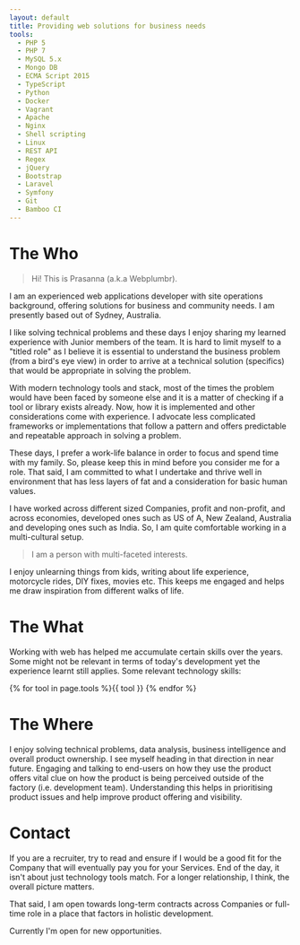```yaml
---
layout: default
title: Providing web solutions for business needs
tools:
  - PHP 5
  - PHP 7
  - MySQL 5.x
  - Mongo DB
  - ECMA Script 2015
  - TypeScript
  - Python
  - Docker
  - Vagrant
  - Apache
  - Nginx
  - Shell scripting
  - Linux
  - REST API
  - Regex
  - jQuery
  - Bootstrap
  - Laravel
  - Symfony
  - Git
  - Bamboo CI
---
```

# The Who

> Hi! This is Prasanna (a.k.a Webplumbr). 

I am an experienced web applications 
developer with site operations background, offering solutions for business and 
community needs. I am presently based out of Sydney, Australia.

I like solving technical problems and these days I enjoy sharing my learned 
experience with Junior members of the team. It is hard to limit myself to a 
"titled role" as I believe it is essential to understand the business problem 
(from a bird's eye view) in order to arrive at a technical solution (specifics) 
that would be appropriate in solving the problem.

With modern technology tools and stack, most of the times the problem would have 
been faced by someone else and it is a matter of checking if a tool or library 
exists already. Now, how it is implemented and other considerations come with 
experience. I advocate less complicated frameworks or implementations that follow 
a pattern and offers predictable and repeatable approach in solving a problem.

These days, I prefer a work-life balance in order to focus and spend time with 
my family. So, please keep this in mind before you consider me for a role. That 
said, I am committed to what I undertake and thrive well in environment that 
has less layers of fat and a consideration for basic human values.

I have worked across different sized Companies, profit and non-profit, and 
across economies, developed ones such as US of A, New Zealand, Australia 
 and developing ones such as India. So, I am quite comfortable working in a 
 multi-cultural setup.
 
> I am a person with multi-faceted interests. 

I enjoy unlearning things from kids, writing about life experience, motorcycle 
rides, DIY fixes, movies etc. This keeps me engaged and helps me draw inspiration 
from different walks of life.

# The What

Working with web has helped me accumulate certain skills over the years. Some might 
not be relevant in terms of today's development yet the experience learnt still 
applies. Some relevant technology skills:

{% for tool in page.tools %}<span class="tool">{{ tool }}</span> {% endfor %}

# The Where

I enjoy solving technical problems, data analysis, business intelligence and overall 
product ownership. I see myself heading in that direction in near future. Engaging 
and talking to end-users on how they use the product offers vital clue on how the 
product is being perceived outside of the factory (i.e. development team). Understanding 
this helps in prioritising product issues and help improve product offering and 
visibility.

# Contact

If you are a recruiter, try to read and ensure if I would be a good fit for the Company 
that will eventually pay you for your Services. End of the day, it isn't about just 
technology tools match. For a longer relationship, I think, the overall picture matters. 

That said, I am open towards long-term contracts across Companies or full-time role in a 
place that factors in holistic development.

Currently I'm <span class="sign-board">open</span> for new opportunities.